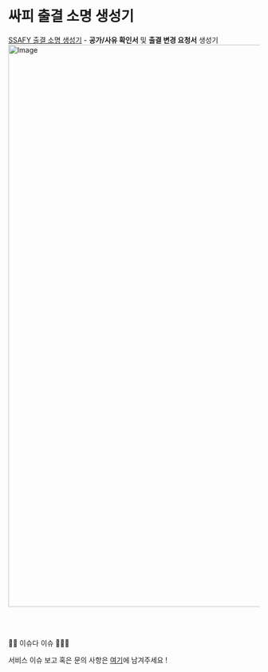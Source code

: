 # 싸피 출결 소명 생성기

[SSAFY 출결 소명 생성기](https://ssafy-attendance.vercel.app/) - **공가/사유 확인서** 및 **출결 변경 요청서** 생성기
<img width="1127" alt="Image" src="https://github.com/user-attachments/assets/17fdd958-eb91-4786-8a54-82a0c7af4c68" />

<br/>
<br/>

🙋🏻 이슈다 이슈 🙋🏻‍♀️

서비스 이슈 보고 혹은 문의 사항은 [여기](https://github.com/ssafy-attendance-document/ssafy-attendance/issues)에 남겨주세요 !
